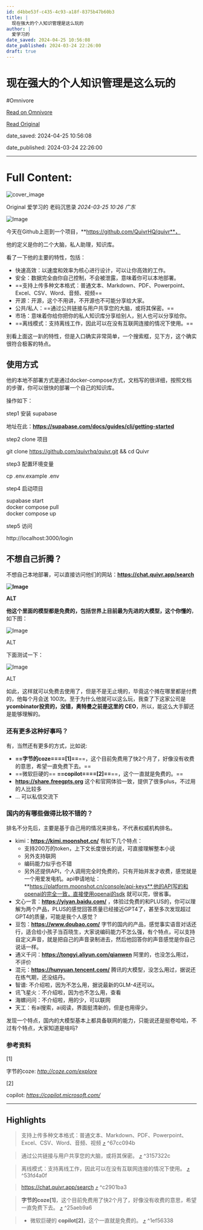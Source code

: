 ```yaml
---
id: d4bbe53f-c435-4c93-a18f-8375b47b60b3
title: |
  现在强大的个人知识管理是这么玩的
author: |
  爱学习的
date_saved: 2024-04-25 10:56:08
date_published: 2024-03-24 22:26:00
draft: true
---
```


# 现在强大的个人知识管理是这么玩的
#Omnivore

[Read on Omnivore](https://omnivore.app/me/-18f15afc3ed)

[Read Original](https://mp.weixin.qq.com/s/gNIiXDa-I_MbZJa0vyHfXg)

date_saved: 2024-04-25 10:56:08

date_published: 2024-03-24 22:26:00

--- 

# Full Content: 

![cover_image](https://proxy-prod.omnivore-image-cache.app/0x0,szOLcE8U8q_lSYwaHzmN5MmHfSy344A7MbsxccSJQASA/https://mmbiz.qpic.cn/mmbiz_jpg/oXqG8ETvAekjdeseS7jiayjq14iaHocXpiaKOlsOJqPVKQk2uHrlticA2Qe4sEiaqFBdWH8TvEzTPib0q9aYHK5ZxNicw/0?wx_fmt=jpeg) 

Original  爱学习的  老码沉思录 _2024-03-25 10:26_ _广东_ 

![Image](https://proxy-prod.omnivore-image-cache.app/0x0,sq8jtMBN0t10Yz8othBSKqBs6voqk3LsbJW2_oxUfetw/https://mmbiz.qpic.cn/mmbiz_jpg/oXqG8ETvAekjdeseS7jiayjq14iaHocXpiao8jXwBG4dDwoVjQ9wic27OUpdZpVv0x0ny0FyoszzCh8ESCrk9w07dg/640?wx_fmt=jpeg&from=appmsg)

今天在Github上逛到一个项目，**https://github.com/QuivrHQ/quivr**，

他的定义是你的二个大脑，私人助理，知识库。

看了一下他的主要的特性，包括：

* 快速高效：以速度和效率为核心进行设计，可以让你高效的工作。
* 安全：数据完全由你自己控制，不会被泄露，意味着你可以本地部署。
* ==支持上传多种文本格式：普通文本、Markdown、PDF、Powerpoint、Excel、CSV、Word、音频、视频==
* 开源：开源，这个不用讲，不开源也不可能分享给大家。
* 公共/私人：==通过公共链接与用户共享您的大脑，或将其保密。==
* 市场：意味着你给你把你的私人知识库分享给别人，别人也可以分享给你。
* ==离线模式：支持离线工作，因此可以在没有互联网连接的情况下使用。==

别看上面这一趴的特性，但是入口确实非常简单，一个搜索框，见下方，这个确实很符合极客的特点。

## 使用方式

他的本地不部署方式是通过docker-compose方式，文档写的很详细，按照文档的步骤，你可以很快的部署一个自己的知识库。

操作如下：

step1 安装 supabase

地址在此：**https://supabase.com/docs/guides/cli/getting-started**

step2 clone 项目

git clone https://github.com/quivrhq/quivr.git && cd Quivr

step3 配置环境变量

cp .env.example .env

step4 启动项目

supabase start  
docker compose pull  
docker compose up

step5 访问

http://localhost:3000/login

## 不想自己折腾？

不想自己本地部署，可以直接访问他们的网站：**https://chat.quivr.app/search**

**![Image](https://proxy-prod.omnivore-image-cache.app/0x0,s6BBptgVOAEhTbK4s07omStHVXbUbwo4HWDOsCmY8tF0/https://mmbiz.qpic.cn/mmbiz_jpg/oXqG8ETvAekjdeseS7jiayjq14iaHocXpiaDiaBpCrVnYx09019ql5keU7iaibnC0cF2rolS5dIVzVfSIQ5Hb50z2OzA/640?wx_fmt=other&from=appmsg)**

**ALT**

**他这个里面的模型都是免费的，包括世界上目前最为先进的大模型，这个你懂的**，如下图：

![Image](https://proxy-prod.omnivore-image-cache.app/0x0,sLzylaIdVP7jc6ugWSA9I5ZD9iR55n1GZntGrX05dsQ4/https://mmbiz.qpic.cn/mmbiz_jpg/oXqG8ETvAekjdeseS7jiayjq14iaHocXpia6hxg92qVJIho1jmDCIqYXxwY7diaIW5qKUUaGHdNKD11NoibpNY9icic4w/640?wx_fmt=other&from=appmsg)

ALT

下面测试一下：

![Image](https://proxy-prod.omnivore-image-cache.app/0x0,se3a-tZKkWFZQE90TE2-_SBTTUEOf48a1KLpfsek2BhY/https://mmbiz.qpic.cn/mmbiz_jpg/oXqG8ETvAekjdeseS7jiayjq14iaHocXpiapunfSHBXduibqgX8LTsVxibabpicZyMLTjwnmbeoYVX7dB77ZUwYIwiaiaA/640?wx_fmt=other&from=appmsg)

ALT

如此，这样就可以免费去使用了，但是不是无止境的，毕竟这个摊在哪里都是付费的，他每个月会送 100次。至于为什么他就可以这么玩，我查了下这家公司是**ycombinator投资的，没错，奥特曼之前是这里的 CEO**，所以，能这么大手脚还是能够理解的。

### 还有更多这种好事吗？

有，当然还有更多的方式，比如说:

* **==字节的coze====[1]==**==，这个目前免费用了快2个月了，好像没有收费的意思，希望一直免费下去。==
* ==微软巨硬的== **==copilot====[2]==**==，这个一直就是免费的。==
* **https://share.freegpts.org** 这个和官网体验一致，提供了很多plus，不过用的人比较多
* … 可以私信交流下

### 国内的有哪些做得比较不错的？

排名不分先后，主要是基于自己用的情况来排名，不代表权威机构排名。

* kimi：**https://kimi.moonshot.cn/** 有如下几个特点：
   * 支持200万的token，上下文长度很长的说，可直接理解整本小说
   * 另外支持联网
   * 编码能力似乎也不错
   * 另外还提供API，个人调用完全时免费的，只有开始并发才收费，感觉就是一个用爱发电机。api申请地址：**https://platform.moonshot.cn/console/api-keys**,他的API写的和openai的完全一致，直接使用openai的sdk 就可以完，很省事。
* 文心一言：**https://yiyan.baidu.com/** ，体验过免费的和PLUS的，你可以理解为两个产品，PLUS的感觉回答质量已经接近GPT4了，甚至多次发现超过GPT4的质量，可能是我个人感觉？
* 豆包：**https://www.doubao.com/** 字节的国内的产品，感觉事实语音对话还行，适合给小孩子当百晓生，大家说编码能力不怎么强，有个特点，可以支持自定义声音，就是把自己的声音录制进去，然后他回答你的声音感觉是你自己说话一样。
* 通义千问：**https://tongyi.aliyun.com/qianwen** 阿里的，也没怎么用过，不评价
* 混元：**https://hunyuan.tencent.com/** 腾讯的大模型，没怎么用过，据说还在练气期，还没结丹。
* 智谱: 不介绍啦，因为不怎么用，据说最新的GLM-4还可以。
* 讯飞星火：不介绍啦，因为也不怎么用，查看
* 海螺问问：不介绍啦，用的少，可以联网
* 天工：有ai搜索，ai阅读，界面挺清新的，但是也用得少。

发现一个特点，国内的大模型基本上都具备联网的能力，只能说还是挺卷哈哈，不过有个特点，大家知道是啥吗?

### 参考资料

\[1\]

字节的coze: _http://coze.com/explore_

\[2\]

copilot: _https://copilot.microsoft.com/_

---

## Highlights

> 支持上传多种文本格式：普通文本、Markdown、PDF、Powerpoint、Excel、CSV、Word、音频、视频 [⤴️](https://omnivore.app/me/-18f15afc3ed#67cc094b-a769-4039-a3c2-457fcf323729)  ^67cc094b

> 通过公共链接与用户共享您的大脑，或将其保密。 [⤴️](https://omnivore.app/me/-18f15afc3ed#3157322c-117c-4ecf-bb5c-1018ed1f3628)  ^3157322c

> 离线模式：支持离线工作，因此可以在没有互联网连接的情况下使用。 [⤴️](https://omnivore.app/me/-18f15afc3ed#53fd4a0f-7bb1-40ab-b97c-3e749d6ac5d8)  ^53fd4a0f

> https://chat.quivr.app/search [⤴️](https://omnivore.app/me/-18f15afc3ed#c2901ba3-fad9-4947-a226-ad218731f2ee)  ^c2901ba3

> **字节的coze\[1\]**，这个目前免费用了快2个月了，好像没有收费的意思，希望一直免费下去。 [⤴️](https://omnivore.app/me/-18f15afc3ed#25aeb9a6-cb94-4b05-b3bc-268dac4beaf7)  ^25aeb9a6

> * 微软巨硬的 **copilot\[2\]**，这个一直就是免费的。 [⤴️](https://omnivore.app/me/-18f15afc3ed#1ef56338-9a8b-4832-b082-2e74fedfc0bd)  ^1ef56338

